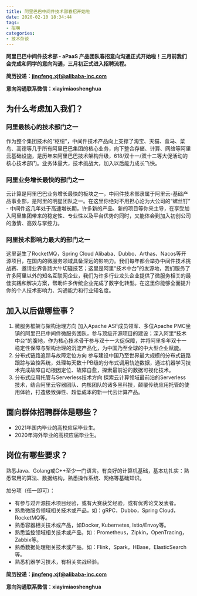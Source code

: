 ```yaml
---
title: 阿里巴巴中间件技术部春招开始啦
date: 2020-02-10 18:34:44
tags:
- 招聘
categories:
- 技术杂谈
---
```


**阿里巴巴中间件技术部 - aPaaS 产品团队春招意向沟通正式开始啦！三月前我们会完成和同学的意向沟通，三月初正式进入招聘流程。**

**简历投递：jingfeng.xjf@alibaba-inc.com**

**意向沟通联系微信：xiayimiaoshenghua**

<!-- more -->

## 为什么考虑加入我们？

### 阿里最核心的技术部门之一

作为整个集团技术的“枢纽”，中间件技术产品向上支撑了淘宝、天猫、盒马、菜鸟、高德等几乎所有阿里巴巴集团的核心业务，向下整合存储、计算、网络等阿里云基础设施，是历年来阿里巴巴技术架构升级，618/双十一/双十二等大促活动的核心技术部门。业务体量大，技术挑战大，加入以后能力成长飞快。

### 阿里业务增长最快的部门之一

云计算是阿里巴巴业务增长最快的板块之一，中间件技术部隶属于阿里云-基础产品事业部，是阿里的明星团队之一。在这里你绝对不用担心沦为大公司的“螺丝钉” - 中间件这几年处于高速增长期，许多新的产品、新的项目等你来主导，在享受加入阿里集团带来的稳定性、专业性以及平台优势的同时，又能体会到加入初创公司的激情、高效与掌控力。

### 阿里技术影响力最大的部门之一

这里诞生了RocketMQ，Spring Cloud Alibaba、Dubbo、Arthas、Nacos等开源项目，在国内的微服务领域具备深远的影响力。我们每年都会举办中间件技术挑战赛、邀请业界各路大牛切磋技艺；这里是阿里“技术中台”的发源地，我们服务了许多阿里以外的知名互联网企业，我们为许多行业龙头企业提供了微服务相关的最佳实践和解决方案，帮助许多传统企业完成了数字化转型。在这里你能够全面提升你的个人技术影响力、沟通能力和行业知名度。

## 加入以后做哪些事？

1. 微服务框架与架构治理方向 加入Apache ASF成员领军、多位Apache PMC坐镇的阿里巴巴中间件微服务团队，参与顶级开源项目的建设；深入阿里“技术中台“的腹地，作为核心技术骨干参与双十一大促保障，并将阿里多年双十一稳定性保障与架构治理的沉淀产品化，为中国乃至全球的中大型企业赋能。
2. 分布式链路追踪与故障定位方向 参与建设中国乃至世界最大规模的分布式链路跟踪与监控系统，处理每天数十PB级的分布式调用轨迹数据，通过机器学习技术完成故障自动根因定位、故障自愈，探索最前沿的数据可视化技术。
3. 分布式应用托管与Serverless技术方向 探索云计算领域最前沿的Serverless技术，结合阿里云容器团队、内核团队的诸多黑科技，颠覆传统应用托管的使用体验，打造极致弹性、超低成本的新一代云计算产品。

## 面向群体招聘群体是哪些？

- 2021年国内毕业的高校应届毕业生。
- 2020年海外毕业的高校应届毕业生。

## 岗位有哪些要求？

熟悉Java、Golang或C++至少一门语言。有良好的计算机基础，基本功扎实：熟悉常用的算法、数据结构，熟悉操作系统、网络等基础知识。

加分项（任一即可）：

- 有参与过开源技术项目经验，或有大赛获奖经验，或有优秀论文发表者。
- 熟悉微服务领域相关技术或产品，如：gRPC，Dubbo，Spring Cloud，RocketMQ等。
- 熟悉容器相关技术或产品，如Docker, Kubernetes, Istio/Envoy等。
- 熟悉监控领域相关技术或产品，如：Prometheus，Zipkin，OpenTracing，Zabbix等。
- 熟悉数据处理相关技术或产品，如：Flink，Spark，HBase，ElasticSearch等。
- 熟悉机器学习技术，有相关实战经验。



**简历投递：jingfeng.xjf@alibaba-inc.com**

**意向沟通联系微信：xiayimiaoshenghua**